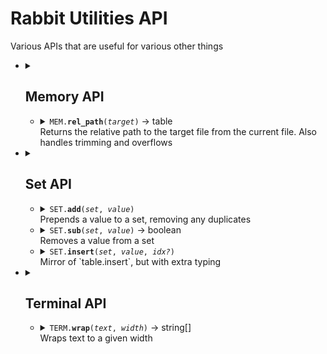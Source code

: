 <h1>Rabbit Utilities API</h1>
Various APIs that are useful for various other things
<ul>
	<li>
		<details>
			<summary><h2>Memory API</h2></summary>
			Memory and file management
			<pre lang="lua">local MEM = require("rabbit.util.memory")</pre>
		</details>
		<ul>
			<li>
				<details>
					<summary>
						<code>MEM.<b>rel_path</b>(<i>target</i>)</code>
						→ table
						<br>
						Returns the relative path to the target file from the current file. Also handles trimming and overflows
					</summary>
					<ul>
						<li>
							<b>Parameters</b>
							<table>
								<tr>
									<th>param</th>
									<th>type</th>
									<th>details</th>
								</tr>
								<tr>
									<td>target</td>
									<td>string</td>
									<td>/path/to/target</td>
								</tr>
							</table>
						</li>
						<li>
							<b>Returns</b>
							<table>
								<tr>
									<td>key</td>
									<td>type</td>
									<td>description</td>
								<tr>
									<td>dir</td>
									<td>string</td>
									<td>Dir part, eg <code>.../rel/to/</code></td>
								</tr>
								<tr>
									<td>name</td>
									<td>string</td>
									<td>Name part, eg <code>foo.txt</code></td>
								</tr>
							</table>
						</li>
					</ul>
				</details>
			</li>
		</ul>
	</li>
	<li>
		<details>
			<summary><h2>Set API</h2></summary>
			Treats tables like sets
			<pre lang="lua">local SET = require("rabbit.util.set")</pre>
		</details>
		<ul>
			<li>
				<details>
					<summary>
						<code>SET.<b>add</b>(<i>set</i>, <i>value</i>)</code><br>
						Prepends a value to a set, removing any duplicates
					</summary>
					<ul>
						<li>
							<b>Parameters</b>
							<table>
								<tr>
									<th>param</th>
									<th>type</th>
									<th>details</th>
								</tr>
								<tr>
									<td>arr</td>
									<td><code>T</code>[]</td>
									<td>Set to prepend to</td>
								</tr>
								<tr>
									<td>value</td>
									<td><code>T</code></td>
									<td>Value to add to the front of the table</td>
								</tr>
							</table>
						</li>
						<li><i>Doesn't return anything</i></li>
					</ul>
				</details>
			</li>
			<li>
				<details>
					<summary>
						<code>SET.<b>sub</b>(<i>set</i>, <i>value</i>)</code>
						→ boolean
						<br>
						Removes a value from a set
					</summary>
					<ul>
						<li>
							<b>Parameters</b>
							<table>
								<tr>
									<th>param</th>
									<th>type</th>
									<th>details</th>
								</tr>
								<tr>
									<td>arr</td>
									<td><code>T</code>[]</td>
									<td>Set to remove from</td>
								</tr>
								<tr>
									<td>value</td>
									<td><code>T</code></td>
									<td>Value to remove</td>
								</tr>
							</table>
						</li>
						<li>
							<b>Returns</b>
							<table>
								<tr>
									<td><code>boolean</code></td>
									<td>Whether anything was removed</td>
								</tr>
							</table>
						</li>
					</ul>
				</details>
			</li>
			<li>
				<details>
					<summary>
						<code>SET.<b>insert</b>(<i>set</i>, <i>value</i>, <i>idx?</i>)</code><br>
						Mirror of `table.insert`, but with extra typing
					</summary>
						Unforutately, luals doesn't even parse generics so this is useless for the time being
				</details>
			</li>
		</ul>
	</li>
	<li>
		<details>
			<summary><h2>Terminal API</h2></summary>
			Additional terminal functions
			<pre lang="lua">local TERM = require("rabbit.util.term")</pre>
		</details>
		<ul>
			<li>
				<details>
					<summary>
						<code>TERM.<b>wrap</b>(<i>text</i>, <i>width</i>)</code>
						→ string[]
						<br>
						Wraps text to a given width
					</summary>
					<ul>
						<li>
							<b>Parameters</b>
							<table>
								<tr>
									<th>param</th>
									<th>type</th>
									<th>details</th>
								</tr>
								<tr>
									<td>text</td>
									<td>string</td>
									<td>Text to wrap</td>
								</tr>
								<tr>
									<td>width</td>
									<td>number</td>
									<td>Width to wrap to</td>
								</tr>
							</table>
						</li>
						<li>
							<b>Returns</b>
							<table>
								<tr>
									<td>string[]</td>
									<td>Wrapped text</td>
								</tr>
							</table>
						</li>
					</ul>
				</details>
			</li>
		</ul>
	</li>
</ul>



